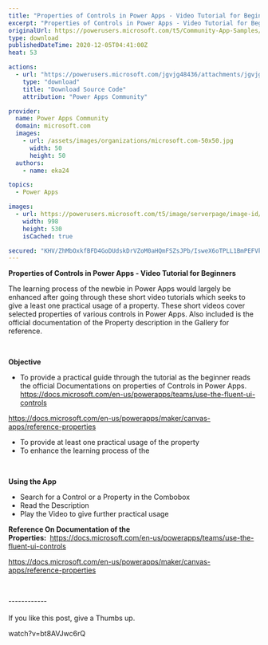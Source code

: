```yaml
---
title: "Properties of Controls in Power Apps - Video Tutorial for Beginners"
excerpt: "Properties of Controls in Power Apps - Video Tutorial for Beginners The learning process of the newbie in Power Apps would largely be enhanced after"
originalUrl: https://powerusers.microsoft.com/t5/Community-App-Samples/Properties-of-Controls-in-Power-Apps-Video-Tutorial-for/td-p/763637
type: download
publishedDateTime: 2020-12-05T04:41:00Z
heat: 53

actions:
  - url: "https://powerusers.microsoft.com/jgvjg48436/attachments/jgvjg48436/AppFeedbackGallery/688/1/PropertiesOfControlsPowerApps%20.msapp"
    type: "download"
    title: "Download Source Code"
    attribution: "Power Apps Community"

provider:
  name: Power Apps Community
  domain: microsoft.com
  images:
    - url: /assets/images/organizations/microsoft.com-50x50.jpg
      width: 50
      height: 50
  authors:
    - name: eka24

topics:
  - Power Apps

images:
  - url: https://powerusers.microsoft.com/t5/image/serverpage/image-id/202967i3EE70AC2F2E2775B/image-size/large?v=v2&px=999
    width: 998
    height: 530
    isCached: true

secured: "KHV/ZhMbOxkfBFD4GoDUdskDrVZoM0aHQmFSZsJPb/IsweX6oTPLL1BmPEFVk1BAN3+woAZSYoLzNnl959Ec2e0vhHUfGQkMSTb0VUZbv5sB00GJbfcWbZCvptnXQUh3Kl7SqWOUlztMnstZ6o65FHClwLE4tnw8NdJNdN7uS4mMU3+5jdyDMyS0EN+/EcV4pAPJ+R+I45ej7fIIVWzYD0Er1BcMA27J53+f3VS8HuQDph3BLftOacHfxB9lZvVeeTighqzoa1ENvVAGi0lehul7YMKXDXdKc6oAZAcmXs8TrUmWNAn5UqGfgWN5p1hIPqzHugyFVc86z6Z1O4L1b+jVzHD/CmHxYPYAZaqECCEQ9ZdMwjDy8gzPLD12VmbHNIdJ1Z0sYAHkp9ntEClueg==;X0CuUEeh4AJk3d1HypiA1g=="
---
```

<p><strong>Properties of Controls in Power Apps - Video Tutorial for Beginners</strong></p>
<p>The learning process of the newbie in Power Apps would largely be enhanced after going through these short video tutorials which seeks to give a least one practical usage of a property. These short videos cover selected properties of various controls in Power Apps. Also included is the official documentation of the Property description in the Gallery for reference.</p>
<p>&nbsp;</p>
<p><strong>Objective</strong></p>
<ul>
<li>To provide a practical guide through the tutorial as the beginner reads the official Documentations on properties of Controls in Power Apps.<br><a href="https://docs.microsoft.com/en-us/powerapps/teams/use-the-fluent-ui-controls" target="_blank" rel="nofollow noopener noreferrer">https://docs.microsoft.com/en-us/powerapps/teams/use-the-fluent-ui-controls</a></li>
</ul>
<p><a href="https://docs.microsoft.com/en-us/powerapps/maker/canvas-apps/reference-properties" target="_blank" rel="nofollow noopener noreferrer">https://docs.microsoft.com/en-us/powerapps/maker/canvas-apps/reference-properties</a></p>
<ul>
<li>To provide at least one practical usage of the property</li>
<li>To enhance the learning process of the</li>
</ul>
<p><strong>&nbsp;</strong></p>
<p><strong>Using the App</strong></p>
<ul>
<li>Search for a Control or a Property in the Combobox</li>
<li>Read the Description&nbsp;</li>
<li>Play the Video to give further practical usage</li>
</ul>
<p><strong>Reference On Documentation of the Properties:&nbsp;</strong>&nbsp;<a href="https://docs.microsoft.com/en-us/powerapps/teams/use-the-fluent-ui-controls" target="_blank" rel="nofollow noopener noreferrer">https://docs.microsoft.com/en-us/powerapps/teams/use-the-fluent-ui-controls</a></p>
<p><a href="https://docs.microsoft.com/en-us/powerapps/maker/canvas-apps/reference-properties" target="_blank" rel="nofollow noopener noreferrer">https://docs.microsoft.com/en-us/powerapps/maker/canvas-apps/reference-properties</a></p>
<p>&nbsp;</p>
<p>------------<br><br>If you like this post, give a Thumbs up.&nbsp;</p>
<p><span class="videoUrl hidden">watch?v=bt8AVJwc6rQ</span></p>

